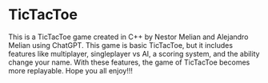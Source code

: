 # TicTacToe
This is a TicTacToe game created in C++ by Nestor Melian and Alejandro Melian using ChatGPT.
This game is basic TicTacToe, but it includes features like multiplayer, singleplayer vs AI, a scoring system, and the ability change your name. With these features, the game of TicTacToe becomes more replayable.
Hope you all enjoy!!!
